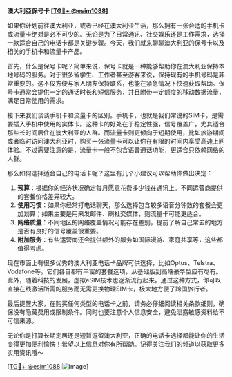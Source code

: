 **澳大利亞保号卡 [[TG💪+ @esim1088](https://t.me/s/esim1088)]**

如果你计划前往澳大利亚，或者已经在澳大利亚生活，那么拥有一张合适的手机卡或流量卡绝对是必不可少的。无论是为了日常通讯、社交娱乐还是工作需求，选择一款适合自己的电话卡都是关键步骤。今天，我们就来聊聊澳大利亚的保号卡以及相关的手机卡和流量卡产品。

首先，什么是保号卡呢？简单来说，保号卡就是一种能够帮助你在澳大利亚保持本地号码的服务。对于很多留学生、工作者甚至游客来说，保持现有的手机号码是非常重要的。这不仅方便与家人朋友保持联系，也能在紧急情况下快速获取帮助。保号卡通常会提供一定的通话时长和短信服务，并且附带一定额度的移动数据流量，满足日常使用的需求。

接下来我们谈谈手机卡和流量卡的区别。手机卡，也就是我们常说的SIM卡，是需要插入手机中使用的实体卡。这种卡的好处在于稳定性强，信号覆盖广，尤其适合那些长时间居住在澳大利亚的人群。而流量卡则更倾向于短期使用，比如旅游期间或者临时访问澳大利亚时，购买一张流量卡可以让你在有限的时间内享受高速上网体验。不过需要注意的是，流量卡一般不包含语音通话功能，更适合只依赖网络的人群。

那么如何选择适合自己的电话卡呢？这里有几个小建议可以帮助你做出决定：

1. **预算**：根据你的经济状况确定每月愿意花费多少钱在通讯上。不同运营商提供的套餐价格差异较大。
2. **使用习惯**：如果你经常打电话聊天，那么选择包含较多语音分钟数的套餐会更加划算；如果主要是用来发邮件、刷社交媒体，则流量卡可能更适合。
3. **网络质量**：不同地区的网络覆盖情况可能存在差别，提前了解自己常去的地方是否有良好的信号覆盖很重要。
4. **附加服务**：有些运营商还会提供额外的服务如国际漫游、家庭共享等，这些都值得考虑。

现在市面上有很多优秀的澳大利亚电话卡品牌可供选择，比如Optus、Telstra、Vodafone等。它们各自都有丰富的套餐选项，从基础版到高端豪华型应有尽有。此外，随着科技的发展，虚拟eSIM技术也逐渐流行起来。通过这种方式，你可以直接在线激活所需的服务而无需更换物理SIM卡，极大地方便了跨国旅行者。

最后提醒大家，在购买任何类型的电话卡之前，请务必仔细阅读相关条款细则，确保没有隐藏费用或限制条件。同时也要注意个人信息安全，避免泄露敏感资料给不可信来源。

无论你是打算长期定居还是短暂逗留澳大利亚，正确的电话卡选择都能让你的生活变得更加便利愉快！希望以上信息对你有所帮助。记得关注我们的频道以获取更多实用资讯哦～

[[TG💪+ @esim1088](https://t.me/s/esim1088) ![Image](https://i.postimg.cc/4NQfJmqS/Snipaste-2025-05-13-00-14-12.png)]